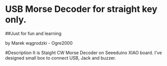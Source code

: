 # USB Morse Decoder for straight key only.
##Just for fun and learning

by
Marek wągrodzki - Ogre2000

#Description
It is Staight CW Morse Decoder on Seeeduino XIAO board.
I've designed small box to connect USB, Jack and buzzer.
